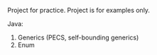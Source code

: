 Project for practice. Project is for examples only.

Java:
1. Generics (PECS, self-bounding generics)
2. Enum
